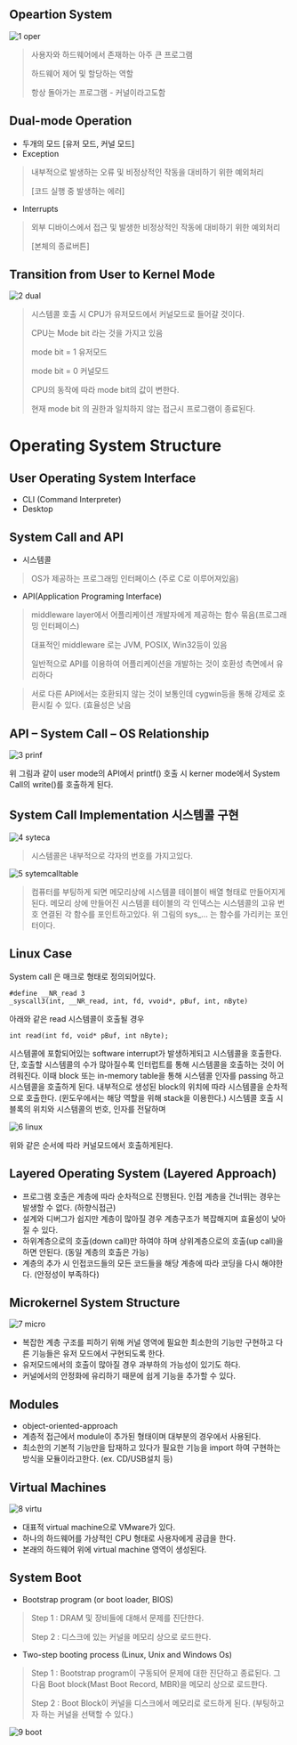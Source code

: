 ## Opeartion System

![1 oper](https://user-images.githubusercontent.com/62434898/113505424-b5496680-9579-11eb-962e-465036692eea.jpg)
 
> 사용자와 하드웨어에서 존재하는 아주 큰 프로그램
> 
> 하드웨어 제어 및 할당하는 역할
> 
> 항상 돌아가는 프로그램 - 커널이라고도함

## Dual-mode Operation
- 두개의 모드 [유저 모드, 커널 모드]
- Exception
> 내부적으로 발생하는 오류 및 비정상적인 작동을 대비하기 위한 예외처리
> 
> [코드 실행 중 발생하는 에러]
- Interrupts
> 외부 디바이스에서 접근 및 발생한 비정상적인 작동에 대비하기 위한 예외처리
> 
> [본체의 종료버튼]

## Transition from User to Kernel Mode

![2 dual](https://user-images.githubusercontent.com/62434898/113505425-b67a9380-9579-11eb-9750-73fb23cad534.jpg)
 
> 시스템콜 호출 시 CPU가 유저모드에서 커널모드로 들어갈 것이다.
> 
> CPU는 Mode bit 라는 것을 가지고 있음
> 
> 	mode bit = 1 유저모드
> 
> 	mode bit = 0 커널모드
> 	
> CPU의 동작에 따라 mode bit의 값이 변한다.
> 
> 현재 mode bit 의 권한과 일치하지 않는 접근시 프로그램이 종료된다.


# Operating System Structure

## User Operating System Interface
- CLI (Command Interpreter)
- Desktop

## System Call and API
- 시스템콜
> OS가 제공하는 프로그래밍 인터페이스 (주로 C로 이루어져있음)
- API(Application Programing Interface) 
> middleware layer에서 어플리케이션 개발자에게 제공하는 함수 묶음(프로그래밍 인터페이스)
> 
> 대표적인 middleware 로는 JVM, POSIX, Win32등이 있음
> 
> 일반적으로 API를 이용하여 어플리케이션을 개발하는 것이 호환성 측면에서 유리하다

> 서로 다른 API에서는 호환되지 않는 것이 보통인데 cygwin등을 통해 강제로 호환시킬 수 있다. (효율성은 낮음

## API – System Call – OS Relationship

![3 prinf](https://user-images.githubusercontent.com/62434898/113505426-b67a9380-9579-11eb-95ea-b6ec17f2be37.jpg)

위 그림과 같이 user mode의 API에서 printf() 호출 시 kerner mode에서 System Call의 write()를 호출하게 된다.

## System Call Implementation 시스템콜 구현

![4 syteca](https://user-images.githubusercontent.com/62434898/113505428-b7132a00-9579-11eb-8d83-baffe505da7e.jpg) 

> 시스템콜은 내부적으로 각자의 번호를 가지고있다.
 
![5 sytemcalltable](https://user-images.githubusercontent.com/62434898/113505429-b7132a00-9579-11eb-9d7a-3e6fc2ab4d2c.jpg)

> 컴퓨터를 부팅하게 되면 메모리상에 시스템콜 테이블이 배열 형태로 만들어지게된다. 
> 메모리 상에 만들어진 시스템콜 테이블의 각 인덱스는 시스템콜의 고유 번호 연결된 각 함수를 포인트하고있다. 
> 위 그림의 sys_... 는 함수를 가리키는 포인터이다.

## Linux Case
System call 은 매크로 형태로 정의되어있다.
```
#define __NR_read 3
_syscall3(int, __NR_read, int, fd, vvoid*, pBuf, int, nByte)
```
아래와 같은 read 시스템콜이 호출될 경우
```
int read(int fd, void* pBuf, int nByte);
```
시스템콜에 포함되어있는 software interrupt가 발생하게되고 시스템콜을 호출한다.
단, 호출할 시스템콜의 수가 많아질수록 인터럽트를 통해 시스템콜을 호출하는 것이 어려워진다.
이때 block 또는 in-memory table을 통해 시스템콜 인자를 passing 하고 시스템콜을 호출하게 된다.
내부적으로 생성된 block의 위치에 따라 시스템콜을 순차적으로 호출한다.
(윈도우에서는 해당 역할을 위해 stack을 이용한다.)
시스템콜 호출 시 블록의 위치와 시스템콜의 번호, 인자를 전달하며

![6 linux](https://user-images.githubusercontent.com/62434898/113505430-b7abc080-9579-11eb-861d-a7de13ed5c4c.jpg)

위와 같은 순서에 따라 커널모드에서 호출하게된다.	

## Layered Operating System (Layered Approach)
- 프로그램 호출은 계층에 따라 순차적으로 진행된다. 인접 계층을 건너뛰는 경우는 발생할 수 없다. (하향식접근)
- 설계와 디버그가 쉽지만 계층이 많아질 경우 계층구조가 복잡해지며 효율성이 낮아질 수 있다. 
- 하위계층으로의 호출(down call)만 하여야 하며 상위계층으로의 호출(up call)을 하면 안된다. (동일 계층의 호출은 가능)
- 계층의 추가 시 인접코드들의 모든 코드들을 해당 계층에 따라 코딩을 다시 해야한다. (안정성이 부족하다)

## Microkernel System Structure

![7 micro](https://user-images.githubusercontent.com/62434898/113505431-b7abc080-9579-11eb-9355-d6494e95ab5d.jpg)

- 복잡한 계층 구조를 피하기 위해 커널 영역에 필요한 최소한의 기능만 구현하고 다른 기능들은 유저 모드에서 구현되도록 한다. 
- 유저모드에서의 호출이 많아질 경우 과부하의 가능성이 있기도 하다.
- 커널에서의 안정화에 유리하기 때문에 쉽게 기능을 추가할 수 있다.

## Modules
- object-oriented-approach
- 계층적 접근에서 module이 추가된 형태이며 대부분의 경우에서 사용된다.
- 최소한의 기본적 기능만을 탑재하고 있다가 필요한 기능을 import 하여 구현하는 방식을 모듈이라고한다. (ex. CD/USB설치 등)

## Virtual Machines

![8 virtu](https://user-images.githubusercontent.com/62434898/113505432-b7abc080-9579-11eb-9aa8-46cc45e98fd7.jpg)
 
- 대표적 virtual machine으로 VMware가 있다.
- 하나의 하드웨어를 가상적인 CPU 형태로 사용자에게 공급을 한다.
- 본래의 하드웨어 위에 virtual machine 영역이 생성된다.

## System Boot
- Bootstrap program (or boot loader, BIOS)
> Step 1 : DRAM 및 장비들에 대해서 문제를 진단한다.
> 
> Step 2 : 디스크에 있는 커널을 메모리 상으로 로드한다.
- Two-step booting process (Linux, Unix and Windows Os)
> Step 1 : Bootstrap program이 구동되어 문제에 대한 진단하고 종료된다. 그 다음 Boot block(Mast Boot Record, MBR)을 메모리 상으로 로드한다.
> 
> Step 2 :  Boot Block이 커널을 디스크에서 메모리로 로드하게 된다. (부팅하고자 하는 커널을 선택할 수 있다.)

![9 boot](https://user-images.githubusercontent.com/62434898/113505433-b8445700-9579-11eb-824e-5e99edc2bce9.jpg)
 
